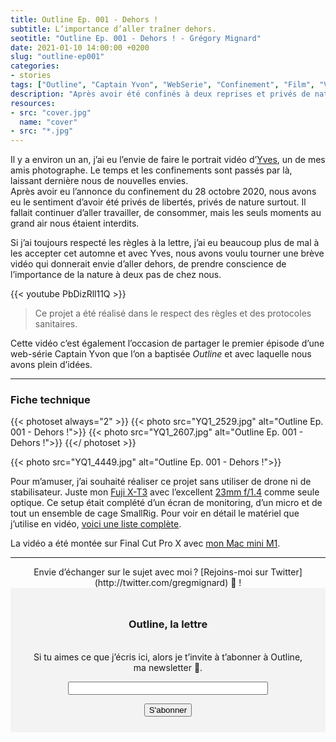 ```yaml
---
title: Outline Ep. 001 - Dehors !
subtitle: L’importance d’aller traîner dehors.
seotitle: "Outline Ep. 001 - Dehors ! - Grégory Mignard"
date: 2021-01-10 14:00:00 +0200
slug: "outline-ep001"
categories:
- stories
tags: ["Outline", "Captain Yvon", "WebSerie", "Confinement", "Film", "Vidéo", "COVID-19"]
description: "Après avoir été confinés à deux reprises et privés de nature, nous prenons pleine conscience de l’importance dehors."
resources:
- src: "cover.jpg"
  name: "cover"
- src: "*.jpg"
---
```


Il y a environ un an, j’ai eu l’envie de faire le portrait vidéo d’[Yves](https://yvesquere.com), un de mes amis photographe. Le temps et les confinements sont passés par là, laissant dernière nous de nouvelles envies.  
Après avoir eu l’annonce du confinement du 28 octobre 2020, nous avons eu le sentiment d’avoir été privés de libertés, privés de nature surtout. Il fallait continuer d’aller travailler, de consommer, mais les seuls moments au grand air nous étaient interdits.

Si j’ai toujours respecté les règles à la lettre, j’ai eu beaucoup plus de mal à les accepter cet automne et avec Yves, nous avons voulu tourner une brève vidéo qui donnerait envie d’aller dehors, de prendre conscience de l’importance de la nature à deux pas de chez nous.

<div>{{< youtube PbDizRll11Q >}}</div>

> Ce projet a été réalisé dans le respect des règles et des protocoles sanitaires.

Cette vidéo c’est également l’occasion de partager le premier épisode d’une web-série Captain Yvon que l’on a baptisée *Outline* et avec laquelle nous avons plein d’idées.

***

### Fiche technique

{{< photoset always="2" >}}
{{< photo src="YQ1_2529.jpg" alt="Outline Ep. 001 - Dehors !">}}
{{< photo src="YQ1_2607.jpg" alt="Outline Ep. 001 - Dehors !">}}
{{</ photoset >}}

{{< photo src="YQ1_4449.jpg" alt="Outline Ep. 001 - Dehors !">}}

Pour m’amuser, j’ai souhaité réaliser ce projet sans utiliser de drone ni de stabilisateur. Juste mon [Fuji X-T3](https://www.digit-photo.com/FUJI-X-T3-Boitier-Nu-Noir-rFUJIXT3BK.html?dpa_id=23) avec l’excellent [23mm f/1.4](https://www.digit-photo.com/FUJI-XF-23mm-f-1-4-R-rFUJI11508.html?dpa_id=23) comme seule optique. Ce setup était complété d’un écran de monitoring, d’un micro et de tout un ensemble de cage SmallRig. Pour voir en détail le matériel que j’utilise en vidéo, [voici une liste complète](https://www.digit-photo.com/wishlist.html?NjQwOQ==?dpa_id=23).

La vidéo a été montée sur Final Cut Pro X avec [mon Mac mini M1](https://gregorymignard.com/mac-mini-m1/).

***

<center>Envie d’échanger sur le sujet avec moi ? [Rejoins-moi sur Twitter](http://twitter.com/gregmignard) 🐥 !</center>

<form style="max-width: 57rem!important; background-color: #F3F3F3;border:1px solid #F3F3F3;padding:24px;text-align:center;" action="https://tinyletter.com/captainyvon" method="post" target="popupwindow" onsubmit="window.open('https://tinyletter.com/captainyvon', 'popupwindow', 'scrollbars=yes,width=800,height=600');return true"><p><label for="tlemail"><h3>Outline, la lettre</h3></br>Si tu aimes ce que j’écris ici, alors je t’invite à t’abonner à Outline, ma newsletter 📝.</label></p><p><input type="text" style="width:320px" name="email" id="tlemail" /></p><input type="hidden" value="1" name="embed"/><input class="button" type="submit" value="S'abonner" /></form>
